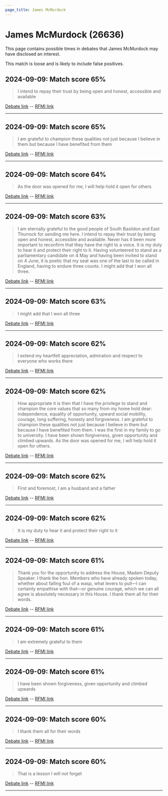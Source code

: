 ```yaml
---
page_title: James McMurdock
---
```


# James McMurdock  (26636)

This page contains possible times in debates that James McMurdock may have disclosed an interest.

This match is loose and is likely to include false positives. 



## 2024-09-09: Match score 65%

>I intend to repay their trust by being open and honest, accessible and available

[Debate link](https://www.theyworkforyou.com/debates/?id=2024-09-09b.645.1)  --  [RFMI link](https://www.theyworkforyou.com/mp/26636/register)


---



## 2024-09-09: Match score 65%

>I am grateful to champion these qualities not just because I believe in them but because I have benefited from them

[Debate link](https://www.theyworkforyou.com/debates/?id=2024-09-09b.645.1)  --  [RFMI link](https://www.theyworkforyou.com/mp/26636/register)


---



## 2024-09-09: Match score 64%

>As the door was opened for me, I will help hold it open for others

[Debate link](https://www.theyworkforyou.com/debates/?id=2024-09-09b.645.1)  --  [RFMI link](https://www.theyworkforyou.com/mp/26636/register)


---



## 2024-09-09: Match score 63%

>I am eternally grateful to the good people of South Basildon and East Thurrock for sending me here. I intend to repay their trust by being open and honest, accessible and available. Never has it been more important to reconfirm that they have the right to a voice. It is my duty to hear it and protect their right to it. Having volunteered to stand as a parliamentary candidate on 4 May and having been invited to stand on 4 June, it is poetic that my seat was one of the last to be called in England, having to endure three counts. I might add that I won all three.

[Debate link](https://www.theyworkforyou.com/debates/?id=2024-09-09b.645.1)  --  [RFMI link](https://www.theyworkforyou.com/mp/26636/register)


---



## 2024-09-09: Match score 63%

>I might add that I won all three

[Debate link](https://www.theyworkforyou.com/debates/?id=2024-09-09b.645.1)  --  [RFMI link](https://www.theyworkforyou.com/mp/26636/register)


---



## 2024-09-09: Match score 62%

>I extend my heartfelt appreciation, admiration and respect to everyone who works there

[Debate link](https://www.theyworkforyou.com/debates/?id=2024-09-09b.645.1)  --  [RFMI link](https://www.theyworkforyou.com/mp/26636/register)


---



## 2024-09-09: Match score 62%

>How appropriate it is then that I have the privilege to stand and champion the core values that so many from my home hold dear: independence, equality of opportunity, upward social mobility, courage, long suffering, honesty and forgiveness. I am grateful to champion these qualities not just because I believe in them but because I have benefited from them. I was the first in my family to go to university. I have been shown forgiveness, given opportunity and climbed upwards. As the door was opened for me, I will help hold it open for others.

[Debate link](https://www.theyworkforyou.com/debates/?id=2024-09-09b.645.1)  --  [RFMI link](https://www.theyworkforyou.com/mp/26636/register)


---



## 2024-09-09: Match score 62%

>First and foremost, I am a husband and a father

[Debate link](https://www.theyworkforyou.com/debates/?id=2024-09-09b.645.1)  --  [RFMI link](https://www.theyworkforyou.com/mp/26636/register)


---



## 2024-09-09: Match score 62%

>It is my duty to hear it and protect their right to it

[Debate link](https://www.theyworkforyou.com/debates/?id=2024-09-09b.645.1)  --  [RFMI link](https://www.theyworkforyou.com/mp/26636/register)


---



## 2024-09-09: Match score 61%

>Thank you for the opportunity to address the House, Madam Deputy Speaker. I thank the hon. Members who have already spoken today, whether about falling foul of a wasp, what levers to pull—I can certainly empathise with that—or genuine courage, which we can all agree is absolutely necessary in this House. I thank them all for their words.

[Debate link](https://www.theyworkforyou.com/debates/?id=2024-09-09b.645.1)  --  [RFMI link](https://www.theyworkforyou.com/mp/26636/register)


---



## 2024-09-09: Match score 61%

>I am extremely grateful to them

[Debate link](https://www.theyworkforyou.com/debates/?id=2024-09-09b.645.1)  --  [RFMI link](https://www.theyworkforyou.com/mp/26636/register)


---



## 2024-09-09: Match score 61%

>I have been shown forgiveness, given opportunity and climbed upwards

[Debate link](https://www.theyworkforyou.com/debates/?id=2024-09-09b.645.1)  --  [RFMI link](https://www.theyworkforyou.com/mp/26636/register)


---



## 2024-09-09: Match score 60%

>I thank them all for their words

[Debate link](https://www.theyworkforyou.com/debates/?id=2024-09-09b.645.1)  --  [RFMI link](https://www.theyworkforyou.com/mp/26636/register)


---



## 2024-09-09: Match score 60%

>That is a lesson I will not forget

[Debate link](https://www.theyworkforyou.com/debates/?id=2024-09-09b.645.1)  --  [RFMI link](https://www.theyworkforyou.com/mp/26636/register)


---

